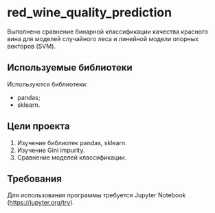 # red_wine_quality_prediction

Выполнено сравнение бинарной классификации качества красного вина для моделей случайного леса и линейной модели опорных векторов (SVM).

## Используемые библиотеки

Используются библиотеки:
* pandas;
* sklearn.

## Цели проекта

1. Изучение библиотек pandas, sklearn.
2. Изучение Gini impurity.
3. Сравнение моделей классификации.

## Требования

Для использования программы требуется Jupyter Notebook (https://jupyter.org/try).
